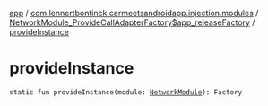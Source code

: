 [app](../../index.md) / [com.lennertbontinck.carmeetsandroidapp.injection.modules](../index.md) / [NetworkModule_ProvideCallAdapterFactory$app_releaseFactory](index.md) / [provideInstance](./provide-instance.md)

# provideInstance

`static fun provideInstance(module: `[`NetworkModule`](../-network-module/index.md)`): Factory`